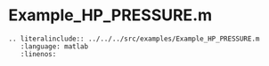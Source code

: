 # Example_HP_PRESSURE.m

```{eval-rst}
.. literalinclude:: ../../../src/examples/Example_HP_PRESSURE.m
   :language: matlab
   :linenos:
```
